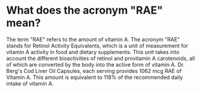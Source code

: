 # What does the acronym "RAE" mean?

The term "RAE" refers to the amount of vitamin A. The acronym "RAE" stands for Retinol Activity Equivalents, which is a unit of measurement for vitamin A activity in food and dietary supplements. This unit takes into account the different bioactivities of retinol and provitamin A carotenoids, all of which are converted by the body into the active form of vitamin A. Dr. Berg's Cod Liver Oil Capsules, each serving provides 1062 mcg RAE of Vitamin A. This amount is equivalent to 118% of the recommended daily intake of vitamin A.